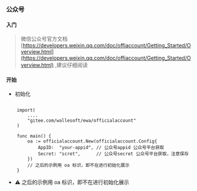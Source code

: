 ### 公众号

#### 入门

> 微信公众号官方文档[https://developers.weixin.qq.com/doc/offiaccount/Getting_Started/Overview.html](https://developers.weixin.qq.com/doc/offiaccount/Getting_Started/Overview.html) ,建议仔细阅读


#### 开始
* 初始化
```golang

    import(
        ....
        "gitee.com/wallesoft/ewa/officialaccount"
    )

    func main() {
        oa := officialaccount.New(officialaccount.Config{
            AppID:  "your-appid", // 公众号appid 公众号平台获取
            Secret: "scret",      // 公众号secret 公众号平台获取，注意保存
        })
        // 之后的示例用 oa 标识，即不在进行初始化展示
    }
```
* :warning: 之后的示例用 oa 标识，即不在进行初始化展示